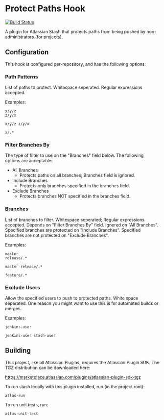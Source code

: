 # Protect Paths Hook
[![Build Status](https://travis-ci.org/sgillespie/protect-paths-stash-hook.svg?branch=master)](https://travis-ci.org/sgillespie/protect-paths-stash-hook)

A plugin for Atlassian Stash that protects paths from being pushed by non-administrators (for projects).

## Configuration

This hook is configured per-repository, and has the following options:

### Path Patterns

List of paths to protect. Whitespace seperated.  Regular expressions accepted.

Examples:

```
x/y/z
z/y/x
```

`x/y/z z/y/x`

`x/.*`

### Filter Branches By

The type of filter to use on the "Branches" field below.  The following options are acceptable:

 * All Branches
     * Protects paths on all branches; Branches field is ignored.
 * Include Branches
     * Protects only branches specified in the branches field.
 * Exclude Branches
     * Protects branches NOT specified in the branches field.

### Branches

List of branches to filter. Whitespace seperated; Regular expressions accepted.  Depends on "Filter Branches By" field.
Ignored on "All Branches". Specified branches are protected on "Include Branches". Specified branches are not protected
on "Exclude Branches".

Examples:

```
master
release/.*
```

`master release/.*`

`feature/.*`

### Exclude Users

Allow the specified users to push to protected paths.  White space seperated.  One reason you might want to use this
is for automated builds or merges.

Examples:

`jenkins-user`

`jenkins-user stash-user`

## Building

This project, like all Atlassian Plugins, requires the Atlassian Plugin SDK.  The TGZ distribution can be downloaded
here:

https://marketplace.atlassian.com/plugins/atlassian-plugin-sdk-tgz

To run stash locally with this plugin installed, run (in the project root):

`atlas-run`

To run unit tests, run:

`atlas-unit-test`
